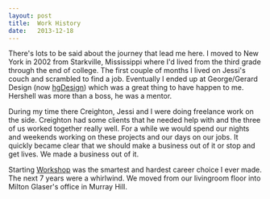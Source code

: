 ```yaml
---
layout: post
title:  Work History
date:   2013-12-18
---
```


There's lots to be said about the journey that lead me here. I moved to New York in 2002 from Starkville, Mississippi where I'd lived from the third grade through the end of college. The first couple of months I lived on Jessi's couch and scrambled to find a job. Eventually I ended up at George/Gerard Design (now [hgDesign](http://hgdnyc.com)) which was a great thing to have happen to me. Hershell was more than a boss, he was a mentor.

During my time there Creighton, Jessi and I were doing freelance work on the side. Creighton had some clients that he needed help with and the three of us worked together really well. For a while we would spend our nights and weekends working on these projects and our days on our jobs. It quickly became clear that we should make a business out of it or stop and get lives. We made a business out of it.

Starting [Workshop](http://workshoplovesyou.com) was the smartest and hardest career choice I ever made. The next 7 years were a whirlwind. We moved from our livingroom floor into Milton Glaser's office in Murray Hill.
